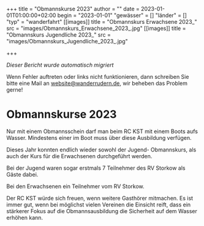 +++
title = "Obmannskurse 2023"
author = ""
date = 2023-01-01T01:00:00+02:00
begin = "2023-01-01"
"gewässer" = []
"länder" = []
"typ" = "wanderfahrt"
[[images]]
title = "Obmannskurs Erwachsene 2023_"
src = "images/Obmannskurs_Erwachsene_2023_.jpg"
[[images]]
title = "Obmannskurs Jugendliche 2023_"
src = "images/Obmannskurs_Jugendliche_2023_.jpg"

+++


*Dieser Bericht wurde automatisch migriert*

Wenn Fehler auftreten oder links nicht funktionieren, dann schreiben Sie bitte eine Mail an website@wanderrudern.de, wir beheben das Problem gerne!



# Obmannskurse 2023


Nur mit einem Obmannsschein darf man beim RC KST mit einem Boots aufs Wasser. Mindestens einer im Boot muss über diese Ausbildung verfügen.

Dieses Jahr konnten endlich wieder sowohl der Jugend- Obmannskurs, als auch der Kurs für die Erwachsenen durchgeführt werden.

Bei der Jugend waren sogar erstmals 7 Teilnehmer des RV Storkow als Gäste dabei.

Bei den Erwachsenen ein Teilnehmer vom RV Storkow.

Der RC KST würde sich freuen, wenn weitere Gasthörer mitmachen. Es ist immer gut, wenn bei möglichst vielen Vereinen die Einsicht reift, dass ein stärkerer Fokus auf die Obmannsausbildung die Sicherheit auf dem Wasser erhöhen kann.